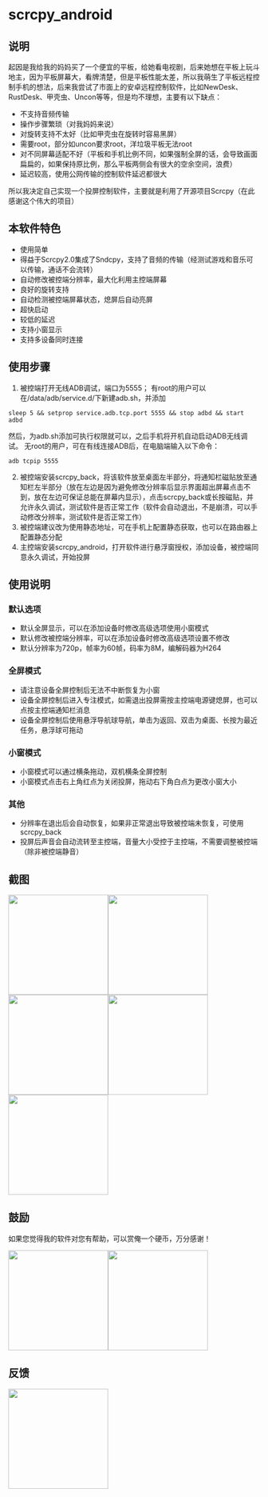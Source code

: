 # scrcpy_android

## 说明

起因是我给我的妈妈买了一个便宜的平板，给她看电视剧，后来她想在平板上玩斗地主，因为平板屏幕大，看牌清楚，但是平板性能太差，所以我萌生了平板远程控制手机的想法，后来我尝试了市面上的安卓远程控制软件，比如NewDesk、RustDesk、甲壳虫、Uncon等等，但是均不理想，主要有以下缺点：

- 不支持音频传输
- 操作步骤繁琐（对我妈妈来说）
- 对旋转支持不太好（比如甲壳虫在旋转时容易黑屏）
- 需要root，部分如uncon要求root，洋垃圾平板无法root
- 对不同屏幕适配不好（平板和手机比例不同，如果强制全屏的话，会导致画面扁扁的，如果保持原比例，那么平板两侧会有很大的空余空间，浪费）
- 延迟较高，使用公网传输的控制软件延迟都很大

所以我决定自己实现一个投屏控制软件，主要就是利用了开源项目Scrcpy（在此感谢这个伟大的项目）

## 本软件特色

- 使用简单
- 得益于Scrcpy2.0集成了Sndcpy，支持了音频的传输（经测试游戏和音乐可以传输，通话不会流转）
- 自动修改被控端分辨率，最大化利用主控端屏幕
- 良好的旋转支持
- 自动检测被控端屏幕状态，熄屏后自动亮屏
- 超快启动
- 较低的延迟
- 支持小窗显示
- 支持多设备同时连接

## 使用步骤

1. 被控端打开无线ADB调试，端口为5555；
有root的用户可以在/data/adb/service.d/下新建adb.sh，并添加
``` shell
sleep 5 && setprop service.adb.tcp.port 5555 && stop adbd && start adbd
```
然后，为adb.sh添加可执行权限就可以，之后手机将开机自动启动ADB无线调试。
无root的用户，可在有线连接ADB后，在电脑端输入以下命令：
``` shell
adb tcpip 5555
```
2. 被控端安装scrcpy_back，将该软件放至桌面左半部分，将通知栏磁贴放至通知栏左半部分（放在左边是因为避免修改分辨率后显示界面超出屏幕点击不到，放在左边可保证总能在屏幕内显示），点击scrcpy_back或长按磁贴，并允许永久调试，测试软件是否正常工作（软件会自动退出，不是崩溃，可以手动修改分辨率，测试软件是否正常工作）
3. 被控端建议改为使用静态地址，可在手机上配置静态获取，也可以在路由器上配置静态分配
4. 主控端安装scrcpy_android，打开软件进行悬浮窗授权，添加设备，被控端同意永久调试，开始投屏


## 使用说明

### 默认选项

- 默认全屏显示，可以在添加设备时修改高级选项使用小窗模式
- 默认修改被控端分辨率，可以在添加设备时修改高级选项设置不修改
- 默认分辨率为720p，帧率为60帧，码率为8M，编解码器为H264

### 全屏模式

- 请注意设备全屏控制后无法不中断恢复为小窗
- 设备全屏控制后进入专注模式，如需退出投屏需按主控端电源键熄屏，也可以点按主控端通知栏消息
- 设备全屏控制后使用悬浮导航球导航，单击为返回、双击为桌面、长按为最近任务，悬浮球可拖动

### 小窗模式

- 小窗模式可以通过横条拖动，双机横条全屏控制
- 小窗模式点击右上角红点为关闭投屏，拖动右下角白点为更改小窗大小

### 其他

- 分辨率在退出后会自动恢复，如果非正常退出导致被控端未恢复，可使用scrcpy_back
- 投屏后声音会自动流转至主控端，音量大小受控于主控端，不需要调整被控端（除非被控端静音）

## 截图

<img src="https://github.com/mingzhixian/scrcpy/blob/master/pic/截屏/软件界面.png" width="200px"><img src="https://github.com/mingzhixian/scrcpy/blob/master/pic/截屏/添加设备.png" width="200px">
<img src="https://github.com/mingzhixian/scrcpy/blob/master/pic/截屏/小窗-竖屏.png" width="200px"><img src="https://github.com/mingzhixian/scrcpy/blob/master/pic/截屏/小窗-横屏.png" width="200px">
<img src="https://github.com/mingzhixian/scrcpy/blob/master/pic/截屏/多设备.png" width="200px">

## 鼓励

如果您觉得我的软件对您有帮助，可以赏俺一个硬币，万分感谢！

<img src="https://github.com/mingzhixian/scrcpy/blob/master/pic/截屏/微信.jpg" width="200px"><img src="https://github.com/mingzhixian/scrcpy/blob/master/pic/截屏/支付宝.jpg" width="200px">

## 反馈

<img src="https://github.com/mingzhixian/scrcpy/blob/master/pic/其他/反馈群.png" width="200px">